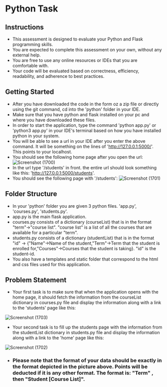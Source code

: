 # Python Task

## Instructions

* This assessment is designed to evaluate your Python and Flask programming skills.
* You are expected to complete this assessment on your own, without any external help.
* You are free to use any online resources or IDEs that you are comfortable with.
* Your code will be evaluated based on correctness, efficiency, readability, and adherence to best practices.

## Getting Started

* After you have downloaded the code in the form oz a zip file or directly using the git command, cd into the 'python' folder in your IDE.
* Make sure that you have python and flask installed on your pc and where you have downloaded these files.
* In order to start the application, type the command 'python app.py' or 'python3 app.py' in your IDE's terminal based on how you have installed python in your system.
* You will be able to see a url in your IDE after you enter the above command. It will be something on the lines of 'http://127.0.0.1:5000/'. This points to your localhost.
* You should see the following home page after you open the url:
![Screenshot (1700)](https://user-images.githubusercontent.com/83175234/221328870-b368f5bb-31bc-4058-8d9c-20d4b1c9f59d.png)
* In the url type '/students' in front. the entire url should look something like this: 'http://127.0.0.1:5000/students'.
* You should see the following page with '/students':
![Screenshot (1701)](https://user-images.githubusercontent.com/83175234/221328952-5ab7100f-67af-4f7b-be5a-7d1c91fe7c71.png)

## Folder Structure

* In your 'python' folder you are given 3 python files. 'app.py', 'courses.py', 'students.py'.
* app.py is the main flask application.
* courses.py consists of a dictionary (courseList) that is in the format "term"->"course list". "course list" is a list of all the courses that are available for a particular "term".
* students.py consists of a dictionary (studentList) that is in the format "id" -> {"Name"->Name of the student,"Term"->Term that the student is enrolled for,"Courses"->Courses that the student is taking}. "id" is the student-id.
* You also have a templates and static folder that correspond to the html and css files used for this application.

## Problem Statement

* Your first task is to make sure that when the application opens with the home page, it should fetch the information from the courseList dictionary in courses.py file and display the information along with a link to the 'students' page like this:

![Screenshot (1703)](https://user-images.githubusercontent.com/83175234/221329343-e15fda52-17f3-42a9-bee3-2f29b8beaec9.png)

* Your second task is to fill up the students page with the information from the studentList dictionary in students.py file and display the information along with a link to the 'home' page like this:

![Screenshot (1702)](https://user-images.githubusercontent.com/83175234/221329450-a2f6bb7d-aa17-4576-b0d9-7c4cded3c2bb.png)

* ### Please note that the format of your data should be exactly in the format depicted in the picture above. Points will be deducted if it is any other format. The format is: "Term" , then "Student [Course List]". 



